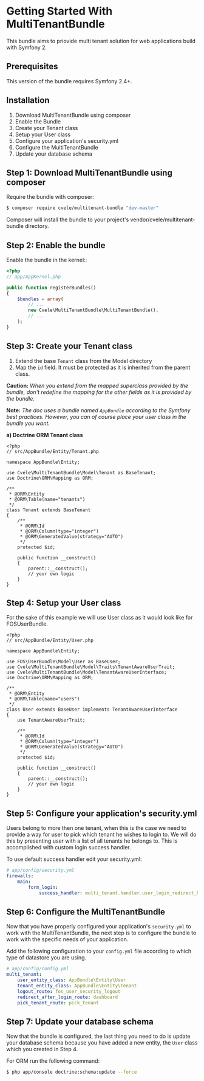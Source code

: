 Getting Started With MultiTenantBundle
===============================

This bundle aims to priovide multi tenant solution for web applications build with Symfony 2.

Prerequisites
-------------

This version of the bundle requires Symfony 2.4+.

Installation
------------

1. Download MultiTenantBundle using composer
2. Enable the Bundle
3. Create your Tenant class
4. Setup your User class
5. Configure your application's security.yml
6. Configure the MultiTenantBundle
7. Update your database schema

Step 1: Download MultiTenantBundle using composer
------------
Require the bundle with composer:

```bash 
$ composer require cvele/multitenant-bundle "dev-master"
```

Composer will install the bundle to your project's vendor/cvele/multitenant-bundle directory.

Step 2: Enable the bundle
------------

Enable the bundle in the kernel::
```php
<?php
// app/AppKernel.php

public function registerBundles()
{
    $bundles = array(
        // ...
        new Cvele\MultiTenantBundle\MultiTenantBundle(),
        // ...
    );
}
```
Step 3: Create your Tenant class
------------

1. Extend the base ``Tenant`` class from the Model directory
2. Map the ``id`` field. It must be protected as it is inherited from the parent class.

**Caution:** *When you extend from the mapped superclass provided by the bundle, don't redefine the mapping for the other fields as it is provided by the bundle.*

**Note:** *The doc uses a bundle named ``AppBundle`` according to the Symfony best practices. However, you can of course place your user class in the bundle you want.*

**a) Doctrine ORM Tenant class**

```php-annotations
<?php
// src/AppBundle/Entity/Tenant.php

namespace AppBundle\Entity;

use Cvele\MultiTenantBundle\Model\Tenant as BaseTenant;
use Doctrine\ORM\Mapping as ORM;

/**
 * @ORM\Entity
 * @ORM\Table(name="tenants")
 */
class Tenant extends BaseTenant
{
    /**
     * @ORM\Id
     * @ORM\Column(type="integer")
     * @ORM\GeneratedValue(strategy="AUTO")
     */
    protected $id;

    public function __construct()
    {
        parent::__construct();
        // your own logic
    }
}
```
Step 4: Setup your User class
------------
For the sake of this example we will use User class as it would look like for FOSUserBundle.

```php-annotations
<?php
// src/AppBundle/Entity/User.php

namespace AppBundle\Entity;

use FOS\UserBundle\Model\User as BaseUser;
use Cvele\MultiTenantBundle\Model\Traits\TenantAwareUserTrait;
use Cvele\MultiTenantBundle\Model\TenantAwareUserInterface;
use Doctrine\ORM\Mapping as ORM;

/**
 * @ORM\Entity
 * @ORM\Table(name="users")
 */
class User extends BaseUser implements TenantAwareUserInterface
{
    use TenantAwareUserTrait;

    /**
     * @ORM\Id
     * @ORM\Column(type="integer")
     * @ORM\GeneratedValue(strategy="AUTO")
     */
    protected $id;

    public function __construct()
    {
        parent::__construct();
        // your own logic
    }
}
```
Step 5: Configure your application's security.yml
------------

Users belong to more then one tenant, when this is the case we need to provide a way for user
to pick which tenant he wishes to login to. We will do this by presenting user with a list of all tenants he belongs to.
This is accomplished with custom login success handler.

To use default success handler edit your security.yml:

```yaml
# app/config/security.yml
firewalls:
    main:
        form_login:
            success_handler: multi_tenant.handler.user_login_redirect_handler
```

Step 6: Configure the MultiTenantBundle
------------

Now that you have properly configured your application's ``security.yml`` to work
with the MultiTenantBundle, the next step is to configure the bundle to work with
the specific needs of your application.

Add the following configuration to your ``config.yml`` file according to which type
of datastore you are using.

```yml
# app/config/config.yml
multi_tenant:
    user_entity_class: AppBundle\Entity\User
    tenant_entity_class: AppBundle\Entity\Tenant
    logout_route: fos_user_security_logout
    redirect_after_login_route: dashboard
    pick_tenant_route: pick_tenant
```
Step 7: Update your database schema
------------

Now that the bundle is configured, the last thing you need to do is update your
database schema because you have added a new entity, the ``User`` class which you
created in Step 4.

For ORM run the following command:

```bash
$ php app/console doctrine:schema:update --force
```